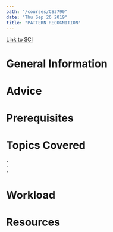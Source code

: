 ```yaml
---
path: "/courses/CS3790"
date: "Thu Sep 26 2019"
title: "PATTERN RECOGNITION"
---
```

[Link to SCI]("http://courses.sci.pitt.edu/courses/courses/view/CS-3790")

# General Information

# Advice


# Prerequisites
<!-- PREREQ_REPLACEMENT (Do not remove) -->

<!-- END PREREQ_REPLACEMENT (Do not remove) -->
# Topics Covered
	- 
	-
	-
# Workload

<!-- TESTIMONIALS
# Testimonials
This gets replaced with Gatsby, its
data comes from Google Sheets for easier
editing!
-->

# Resources
